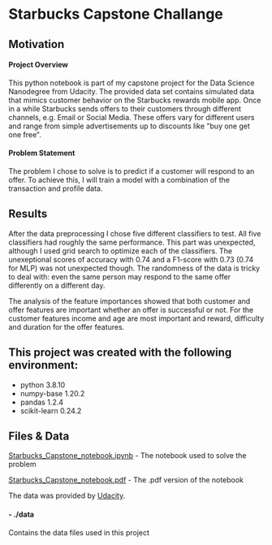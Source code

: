 # Starbucks Capstone Challange
## Motivation
#### Project Overview
This python notebook is part of my capstone project for the Data Science Nanodegree from Udacity. The provided data set contains simulated data that mimics customer behavior on the Starbucks rewards mobile app. Once in a while Starbucks sends offers to their customers through different channels, e.g. Email or Social Media. These offers vary for different users and range from simple advertisements up to discounts like "buy one get one free".

#### Problem Statement
The problem I chose to solve is to predict if a customer will respond to an offer. To achieve this, I will train a model with a combination of the transaction and profile data.

## Results
After the data preprocessing I chose five different classifiers to test. All five classifiers had roughly the same performance. This part was unexpected, although I used grid search to optimize each of the classifiers. The unexeptional scores of accuracy with 0.74 and a F1-score with 0.73 (0.74 for MLP) was not unexpected though. The randomness of the data is tricky to deal with: even the same person may respond to the same offer differently on a different day.

The analysis of the feature importances showed that both customer and offer features are important whether an offer is successful or not. For the customer features income and age are most important and reward, difficulty and duration for the offer features.

## This project was created with the following environment:
- python 3.8.10
- numpy-base 1.20.2
- pandas 1.2.4
- scikit-learn 0.24.2

## Files & Data

[Starbucks_Capstone_notebook.ipynb](https://github.com/dzils/starbuckscapstonechallange/blob/main/Starbucks_Capstone_notebook.ipynb) - The notebook used to solve the problem

[Starbucks_Capstone_notebook.pdf](https://github.com/dzils/starbuckscapstonechallange/blob/main/Starbucks_Capstone_notebook.pdf) - The .pdf version of the notebook

 The data was provided by [Udacity](https://www.udacity.com/).
 #### - ./data
 Contains the data files used in this project
